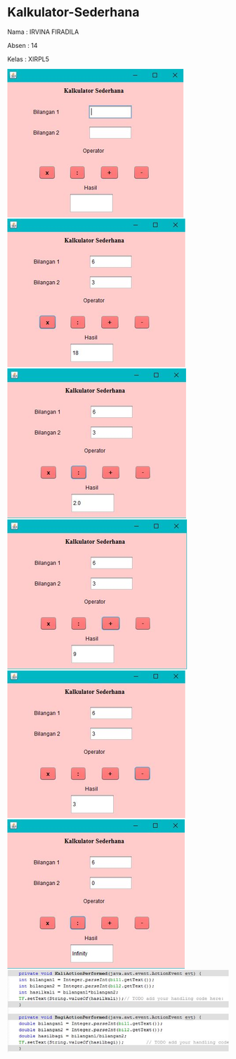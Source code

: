# Kalkulator-Sederhana

Nama    : IRVINA FIRADILA

Absen   : 14

Kelas   : XIRPL5

![kal.JPG](https://github.com/irvinafiradila/Kalkulator-Sederhana/blob/master/kal.JPG)
![kal1.JPG](https://github.com/irvinafiradila/Kalkulator-Sederhana/blob/master/kal1.JPG)
![kal2.JPG](https://github.com/irvinafiradila/Kalkulator-Sederhana/blob/master/kal2.JPG)
![kal3.JPG](https://github.com/irvinafiradila/Kalkulator-Sederhana/blob/master/kal3.JPG)
![kal4.JPG](https://github.com/irvinafiradila/Kalkulator-Sederhana/blob/master/kal4.JPG)
![kal5.JPG](https://github.com/irvinafiradila/Kalkulator-Sederhana/blob/master/kal5.JPG)
![kal6.JPG](https://github.com/irvinafiradila/Kalkulator-Sederhana/blob/master/kal6.JPG)
